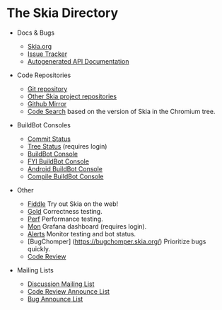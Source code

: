 The Skia Directory
==================

*   Docs & Bugs
    -   [Skia.org](https://skia.org/)
    -   [Issue Tracker](https://bug.skia.org/)
    -   [Autogenerated API Documentation](https://api.skia.org)

*   Code Repositories
    -   [Git repository](https://skia.googlesource.com/skia/)
    -   [Other Skia project repositories](https://skia.googlesource.com/)
    -   [Github Mirror](https://github.com/google/skia)
    -   [Code Search](https://cs.skia.org) based on the version of Skia in the
        Chromium tree.

*   BuildBot Consoles
    -   [Commit Status](https://status.skia.org/)
    -   [Tree Status](https://tree-status.skia.org/) (requires login)
    -   [BuildBot Console](https://build.chromium.org/p/client.skia/console)
    -   [FYI BuildBot
        Console](https://build.chromium.org/p/client.skia.fyi/console)
    -   [Android BuildBot
        Console](https://build.chromium.org/p/client.skia.android/console)
    -   [Compile BuildBot
        Console](https://build.chromium.org/p/client.skia.compile/console)

*   Other
    -   [Fiddle](https://fiddle.skia.org/) Try out Skia on the web!
    -   [Gold](https://gold.skia.org/) Correctness testing.
    -   [Perf](https://perf.skia.org/) Performance testing.
    -   [Mon](https://mon.skia.org/) Grafana dashboard (requires login).
    -   [Alerts](https://alerts.skia.org/) Monitor testing and bot status.
    -   [BugChomper] (https://bugchomper.skia.org/) Prioritize bugs quickly.
    -   [Code Review](https://skia-review.googlesource.com/)

*   Mailing Lists
    -   [Discussion Mailing List](https://groups.google.com/group/skia-discuss)
    -   [Code Review Announce
        List](https://groups.google.com/a/skia.org/forum/#!forum/reviews)
    -   [Bug Announce
        List](https://groups.google.com/a/skia.org/forum/#!forum/bugs)

